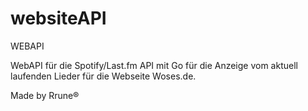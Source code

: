 # websiteAPI
 WEBAPI

WebAPI für die Spotify/Last.fm API mit Go für die Anzeige vom aktuell laufenden Lieder für die Webseite Woses.de.

Made by Rrune®
